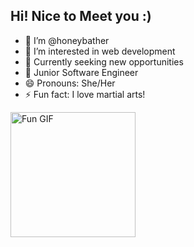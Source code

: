 ##  Hi! Nice to Meet you :)

- 👋 I’m @honeybather
- 👀 I’m interested in web development
- 🌱 Currently seeking new opportunities
- 💞️ Junior Software Engineer
- 😄 Pronouns: She/Her
- ⚡️ Fun fact: I love martial arts!

<a href="https://www.linkedin.com/in/ritagalkov/" target="_blank">
  <img src="https://i.giphy.com/media/v1.Y2lkPTc5MGI3NjExdGJxYWl6ejVvNXhyOHBwdWhhdDkwOHlyamF0cjg2NDByemtzc3hvNiZlcD12MV9pbnRlcm5hbF9naWZfYnlfaWQmY3Q9cw/3o6gE51uXycrKW6D84/giphy.gif" alt="Fun GIF" width="200"/>
</a>

